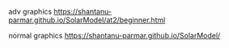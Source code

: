 adv graphics https://shantanu-parmar.github.io/SolarModel/at2/beginner.html

normal graphics https://shantanu-parmar.github.io/SolarModel/
